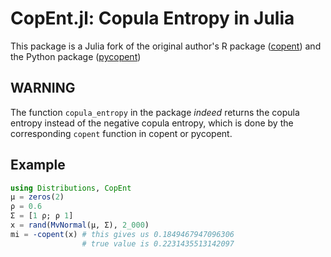 # CopEnt.jl: Copula Entropy in Julia

This package is a Julia fork of the original author's R package ([copent](https://github.com/majianthu/copent)) and the Python package ([pycopent](https://github.com/majianthu/pycopent))

## WARNING

The function `copula_entropy` in the package *indeed* returns the copula entropy instead of the negative copula entropy, which is done by the corresponding `copent` function in copent or pycopent.

## Example

```julia
using Distributions, CopEnt
μ = zeros(2)
ρ = 0.6
Σ = [1 ρ; ρ 1]
x = rand(MvNormal(μ, Σ), 2_000)
mi = -copent(x) # this gives us 0.1849467947096306
                # true value is 0.2231435513142097
```
